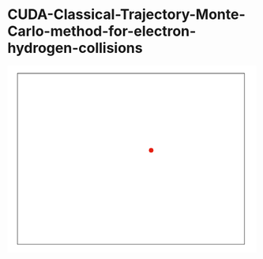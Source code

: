 # CUDA-Classical-Trajectory-Monte-Carlo-method-for-electron-hydrogen-collisions
![e-H Collisions](ehanimation.gif)
